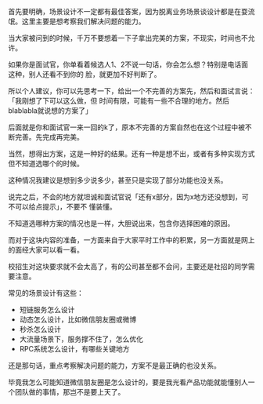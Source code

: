 
首先要明确，场景设计不一定都有最佳答案，因为脱离业务场景谈设计都是在耍流氓。这里主要是想考察我们解决问题的能力。

当大家被问到的时候，千万不要想着一下子拿出完美的方案，不现实，时间也不允许。

如果你是面试官，你单看着候选人1、2不说一句话，你会怎么想？特别是电话面这种，别人还看不到你的
脸，就更加不好判断了。

所以个人建议，你可以先思考一下，给出一个不完善的方案先，然后和面试言说：「我刚想了下可以这么做，但
时间有限，可能有一些不合理的地方。然后blablabla就说想的方案了」

后面就是你和面试官一来一回的k了，原本不完善的方案自然也在这个过程中被不断完善。先完成再完美。

当然，想得出方案，这是一种好的结果。还有一种是想不出，或者有多种实现方式但不知道选哪个的时候。

这种情况我建议是想到多少说多少，甚至只是实现了部分功能也没关系。

说完之后，不会的地方就坦诚和面试官说「还有x部分，因为x地方还没想到，可不可以给点提示」，不要不
懂装懂。

不知道选哪种方案的情况也是一样，大胆说出来，包含你选择困难的原因。

而对于这块内容的准备，一方面来自于大家平时工作中的积累，另一方面就是网上的面经大家可以看一看。

校招生对这块要求就不会太高了，有的公司甚至都不会问，主要还是社招的同学需要注意。

常见的场景设计有这些：
- 短链服务怎么设计
- 动态怎么设计，比如微信朋友圈或微博
- 秒杀怎么设计
- 大流量场景下，服务撑不住了，怎么优化
- RPC系统怎么设计，有哪些关键地方

还是那句话，重点考察解决问题的能力，方案不是最正确的也没关系。

毕竟我怎么可能知道微信朋友圈是怎么设计的，要是我光看产品功能就能懂别人一个团队做的事情，那岂不是要上天了。

























